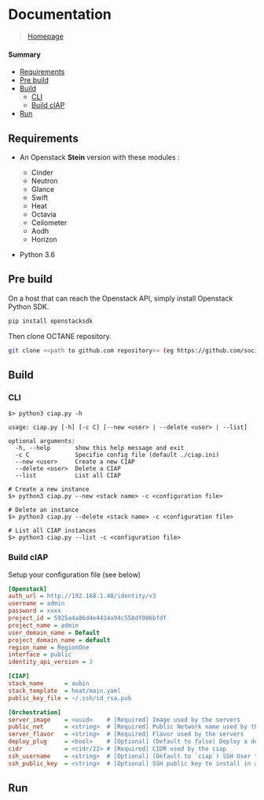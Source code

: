 # Documentation

> [Homepage](../README.md "Homepage")

#### Summary

* [Requirements](#requirements)
* [Pre build](#pre-build)
* [Build](#build)
    - [CLI](#cli)
    - [Build cIAP](#build-ciap)
* [Run](#run)


## Requirements

* An Openstack **Stein** version with these modules :
    * Cinder
    * Neutron
    * Glance
    * Swift
    * Heat
    * Octavia
    * Ceilometer
    * Aodh
    * Horizon

* Python 3.6


## Pre build

On a host that can reach the Openstack API, simply install Openstack Python SDK.
```sh
pip install openstacksdk
```
Then clone OCTANE repository.
```sh
git clone <<path to github.com repository>> (eg https://github.com/societe-generale/OCTANE.git)
```


## Build

### CLI

```
$> python3 ciap.py -h

usage: ciap.py [-h] [-c C] [--new <user> | --delete <user> | --list]

optional arguments:
  -h, --help       show this help message and exit
  -c C             Specifie config file (default ./ciap.ini)
  --new <user>     Create a new CIAP
  --delete <user>  Delete a CIAP
  --list           List all CIAP

# Create a new instance
$> python3 ciap.py --new <stack name> -c <configuration file>

# Delete an instance
$> python3 ciap.py --delete <stack name> -c <configuration file>

# List all CIAP instances
$> python3 ciap.py --list -c <configuration file>
```

### Build cIAP

Setup your configuration file (see below)

```ini
[Openstack]
auth_url = http://192.168.1.48/identity/v3
username = admin
password = xxxx
project_id = 5925a4a86d4e4434a94c558df006bfdf
project_name = admin
user_domain_name = Default
project_domain_name = default
region_name = RegionOne
interface = public
identity_api_version = 3

[CIAP]
stack_name      = aubin
stack_template  = heat/main.yaml
public_key_file = ~/.ssh/id_rsa.pub

[Orchestration]
server_image    = <uuid>    # [Required] Image used by the servers
public_net      = <string>  # [Required] Public Network name used by the ciap
server_flavor   = <string>  # [Required] Flavor used by the servers
deploy_plug     = <bool>    # [Optional] (Default to false) Deploy a demo plug
cidr            = <cidr/22> # [Required] CIDR used by the ciap
ssh_username    = <string>  # [Optional] (Default to `ciap`) SSH User to connect to the servers
ssh_public_key  = <string>  # [Optional] SSH public key to install in all servers
```

## Run


